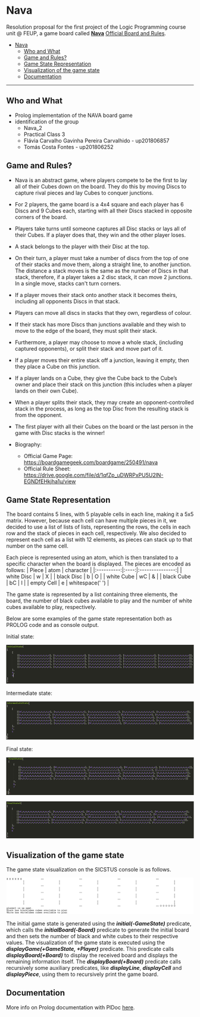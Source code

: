 # Nava

Resolution proposal for the first project of the Logic Programming course unit @ FEUP, a game board called [**Nava**](https://boardgamegeek.com/boardgame/250491/nava)
[Official Board and Rules](https://drive.google.com/file/d/1qfZp_uDWRPxPU5U2lN-EGNDfEHkjha1u/view).

- [Nava](#nava)
  - [Who and What](#who-and-what)
  - [Game and Rules?](#game-and-rules?)
  - [Game State Representation](#game-state-representation)
  - [Visualization of the game state](#visualization-of-the-game-state)
  - [Documentation](#documentation)

___


## Who and What

- Prolog implementation of the NAVA board game
- identification of the group
  - Nava_2
  - Practical Class 3
  - Flávia Carvalho Gavinha Pereira Carvalhido - up201806857
  - Tomás Costa Fontes - up201806252


## Game and Rules?

- Nava is an abstract game, where players compete to be the first to lay all of their Cubes down on the board. They do this by moving Discs to capture rival pieces and lay Cubes to conquer junctions. 
- For 2 players, the game board is a 4x4 square and each player has 6 Discs and 9 Cubes each, starting with all their Discs stacked in opposite corners of the board. 
- Players take turns until someone captures all Disc stacks or lays all of their Cubes. If a player does that, they win and the other player loses. 
- A stack belongs to the player with their Disc at the top. 
- On their turn, a player must take a number of discs from the top of one of their stacks and move them, along a straight line, to another junction. The distance a stack moves is the same as the number of Discs in that stack, therefore, if a player takes a 2 disc stack, it can move 2 junctions. In a single move, stacks can't turn corners. 
- If a player moves their stack onto another stack it becomes theirs, including all opponents Discs in that stack. 
- Players can move all discs in stacks that they own, regardless of colour. 
- If their stack has more Discs than junctions available and they wish to move to the edge of the board, they must split their stack. 
- Furthermore, a player may choose to move a whole stack, (including captured opponents), or split their stack and move part of it. 
- If a player moves their entire stack off a junction, leaving it empty, then they place a Cube on this junction. 
- If a player lands on a Cube, they give the Cube back to the Cube’s owner and place their stack on this junction (this includes when a player lands on their own Cube). 
- When a player splits their stack, they may create an opponent-controlled stack in the process, as long as the top Disc from the resulting stack is from the opponent. 
- The first player with all their Cubes on the board or the last person in the game with Disc stacks is the winner!

- Biography:
  - Official Game Page: https://boardgamegeek.com/boardgame/250491/nava
  - Official Rule Sheet: https://drive.google.com/file/d/1qfZp_uDWRPxPU5U2lN-EGNDfEHkjha1u/view



## Game State Representation

The board contains 5 lines, with 5 playable cells in each line, making it a 5x5 matrix. However, because each cell can have multiple pieces in it, we decided to use a list of lists of lists, representing the rows, the cells in each row and the stack of pieces in each cell, respectively.
We also decided to represent each cell as a list with 12 elements, as pieces can stack up to that number on the same cell.

Each piece is represented using an atom, which is then translated to a specific character when the board is displayed. The pieces are encoded as follows:
| Piece      | atom | character       |
|:----------:|:----:|:---------------:|
| white Disc | w    | X               |
| black Disc | b    | O               |
| white Cube | wC   | &               |
| black Cube | bC   | I               |
| empty Cell | e    | whitespace(' ') |

The game state is represented by a list containing three elements, the board, the number of black cubes available to play and the number of white cubes available to play, respectively.

Below are some examples of the game state representation both as PROLOG code and as console output.

Initial state:
<p align="center">
  <img src="images/initialPROLOG.PNG" />
</p>

Intermediate state:
<p align="center">
  <img src="images/intermediatePROLOG.PNG" />
</p>

Final state:
<p align="center">
  <img src="images/final1PROLOG.PNG" />
</p>

<p align="center">
  <img src="images/final2PROLOG.PNG" />
</p>



## Visualization of the game state

The game state visualization on the SICSTUS console is as follows.
<p align="center">
  <img src="images/initialPRINT.PNG" />
</p>

The initial game state is generated using the **_initial(-GameState)_** predicate, which calls the **_initialBoard(-Board)_** predicate to generate the initial board and then sets the number of black and white cubes to their respective values.
The visualization of the game state is executed using the **_displayGame(+GameState, +Player)_** predicate. This predicate calls **_displayBoard(+Board)_** to display the received board and displays the remaining information itself.
The **_displayBoard(+Board)_** predicate calls recursively some auxiliary predicates, like **_displayLine_**, **_displayCell_** and **_displayPiece_**, using them to recursively print the game board.


## Documentation

More info on Prolog documentation with PlDoc [here](https://www.swi-prolog.org/pldoc/doc_for?object=section(%27packages/pldoc.html%27)).
